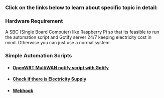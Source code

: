 ### Click on the links below to learn about specific topic in detail:

### Hardware Requirement

A SBC (Single Board Computer) like Raspberry Pi so that its feasible to run the automation script and Gotify server 24/7 keeping electricity cost in mind. Otherwise you can just use a normal system.

### Simple Automation Scripts
- #### [OpenWRT MultiWAN notify script with Gotify](https://github.com/WilcyWilson/Bash-Scripts/tree/master/MultiWANManagerOpenWRT#readme) 
- #### [Check if there is Electricity Supply](https://github.com/WilcyWilson/Bash-Scripts/tree/master/CheckElectricity#readme)
- #### [Webhook](https://github.com/WilcyWilson/Bash-Scripts/tree/master/Webhook#readme)